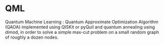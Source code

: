 # QML
Quantum Machine Learning :
Quantum Approximate Optimization Algorithm (QAOA) implemented using QISKit or pyQuil
and quantum annealing using dimod, in order to solve a simple max-cut problem on a small random graph of roughly a dozen nodes.
